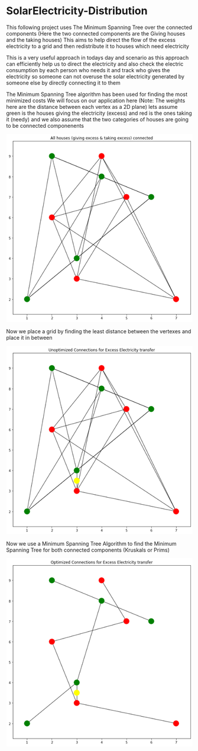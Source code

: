 # SolarElectricity-Distribution
This following project uses The Minimum Spanning Tree over the connected components
(Here the two connected components are the Giving houses and the taking houses)
This aims to help direct the flow of the excess electricity to a grid and then redistribute
it to houses which need electricity

This is a very useful approach in todays day and scenario
as this approach can efficiently help us to direct the electricity and 
also check the electric consumption by each person who needs it and track
who gives the electricity so someone can not overuse the solar electricity generated by someone else 
by directly connecting it to them

The Minimum Spanning Tree algorithm has been used for finding the most minimized costs
We will focus on our application here
(Note: The weights here are the distance between each vertex as a 2D plane)
lets assume green is the houses giving the electricity (excess) and red is the ones taking it (needy)
and we also assume that the two categories of houses are going to be connected componenents

![](Result/Image1.png)

Now we place a grid by finding the least distance between the vertexes and place it in between

![](Result/Image2.png)

Now we use a Minimum Spanning Tree Algorithm to find the Minimum Spanning Tree for both connected components
(Kruskals or Prims)

![](Result/Image3.png)


